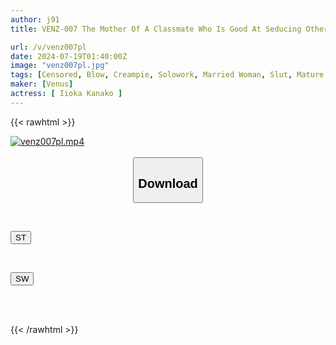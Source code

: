 ```yaml
---
author: j91
title: VENZ-007 The Mother Of A Classmate Who Is Good At Seducing Others, A Blowjob That Makes You Cum, A Pussy Juice Soaked Masturbation, A Graduation Ceremony Where Just The Two Of Us Have Sex And Cum Inside, Kana Morisawa

url: /v/venz007pl
date: 2024-07-19T01:40:00Z
image: "venz007pl.jpg"
tags: [Censored, Blow, Creampie, Solowork, Married Woman, Slut, Mature Woman	]
maker: [Venus]
actress: [ Iioka Kanako ]
---
```



{{< rawhtml >}}

<div class="video" data-videoid="4XPdpOp1R9hKw3B">
    <a href="javascript:;">
        <img src="/v/venz007pl/venz007pl.jpg" width="WIDTH" height="HEIGHT" alt="venz007pl.mp4" loading="lazy">
    </a>
</div>

<script type="text/javascript" src="https://j91.asia/asset/on-demand-st.js"></script>

<br>
  <link rel="stylesheet" href="https://j91.asia/asset/bs5.css">
  
  <center>
  <button class="btn btn-primary" type="button" data-bs-toggle="collapse" data-bs-target=".multi-collapse" aria-expanded="false" aria-controls="multiCollapseExample1 multiCollapseExample2"><h2>Download</h2></button></center>
</p>
<div class="row">
  <div class="col">
    <div class="collapse multi-collapse" id="multiCollapseExample1">
      <div class="card card-body">
	      	      <br>
<div class="buttons">  
<p><a href="/v/venz007pl/st.html" target="_blank"><button class="btn-hover color-3"><i class="fa fa-download"></i> ST</button></a></p></div>
    </div>
  </div>
</div>
  <div class="col">
    <div class="collapse multi-collapse" id="multiCollapseExample2">
      <div class="card card-body">
	      <br>
<div class="buttons">
<p><a href="/v/venz007pl/sw.html" target="_blank"><button class="btn-hover color-2"><i class="fa fa-download"></i> SW</button></a></p></div>
<br><br>
      </div>
    </div>
  </div>
</div>

{{< /rawhtml >}}